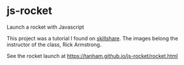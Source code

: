 # js-rocket
Launch a rocket with Javascript

This project was a tutorial I found on [skillshare](https://www.skillshare.com/classes/technology/Launch-A-Rocket-Learn-JavaScript-Basics-The-Fun-Way/640346588/projects). The images belong the instructor of the class, Rick Armstrong. 

See the rocket launch at https://tanham.github.io/js-rocket/rocket.html
